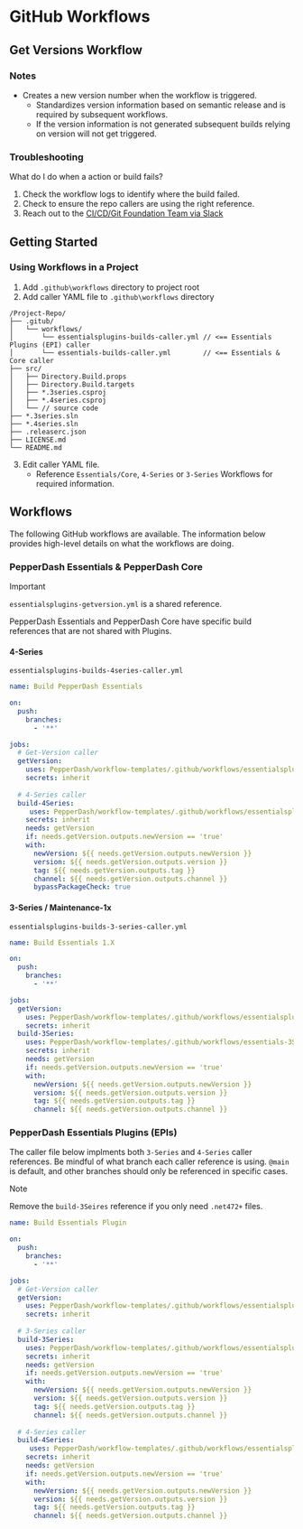 # GitHub Workflows

## Get Versions Workflow

### Notes

- Creates a new version number when the workflow is triggered.
  - Standardizes version information based on semantic release and is required by subsequent workflows.
  - If the version information is not generated subsequent builds relying on version will not get triggered.

### Troubleshooting

What do I do when a action or build fails?

1. Check the workflow logs to identify where the build failed.
2. Check to ensure the repo callers are using the right reference.
3. Reach out to the [CI/CD/Git Foundation Team via Slack](https://pepperdash.slack.com/archives/C08KDBTD55G)
 
## Getting Started

### Using Workflows in a Project

1. Add `.github\workflows` directory to project root
2. Add caller YAML file to `.github\workflows` directory

```
/Project-Repo/
├── .gitub/
│   └── workflows/
│       └── essentialsplugins-builds-caller.yml // <== Essentials Plugins (EPI) caller
│       └── essentials-builds-caller.yml        // <== Essentials & Core caller
├── src/
│   ├── Directory.Build.props
│   ├── Directory.Build.targets
│   ├── *.3series.csproj
│   ├── *.4series.csproj    
│   └── // source code
├── *.3series.sln
├── *.4series.sln
├── .releaserc.json
├── LICENSE.md
└── README.md
```

3. Edit caller YAML file.
   - Reference `Essentials/Core`, `4-Series` or `3-Series` Workflows for required information. 

## Workflows

The following GitHub workflows are available.  The information below provides high-level details on what the workflows are doing. 

### PepperDash Essentials & PepperDash Core

> [!IMPORTANT]
> `essentialsplugins-getversion.yml` is a shared reference.
> 
> PepperDash Essentials and PepperDash Core have specific build references that are not shared with Plugins.


#### 4-Series 

`essentialsplugins-builds-4series-caller.yml`

```yml
name: Build PepperDash Essentials

on:
  push:
    branches:
      - '**'

jobs:
  # Get-Version caller
  getVersion:
    uses: PepperDash/workflow-templates/.github/workflows/essentialsplugins-getversion.yml@main
    secrets: inherit    
  
  # 4-Series caller
  build-4Series:
     uses: PepperDash/workflow-templates/.github/workflows/essentialsplugins-4Series-builds.yml@main
    secrets: inherit
    needs: getVersion
    if: needs.getVersion.outputs.newVersion == 'true'
    with:
      newVersion: ${{ needs.getVersion.outputs.newVersion }}
      version: ${{ needs.getVersion.outputs.version }}
      tag: ${{ needs.getVersion.outputs.tag }}
      channel: ${{ needs.getVersion.outputs.channel }}
      bypassPackageCheck: true
```

#### 3-Series / Maintenance-1x

`essentialsplugins-builds-3-series-caller.yml`

```yml
name: Build Essentials 1.X

on:
  push:
    branches:
      - '**'

jobs:
  getVersion:
    uses: PepperDash/workflow-templates/.github/workflows/essentialsplugins-getversion.yml@main
    secrets: inherit
  build-3Series:
    uses: PepperDash/workflow-templates/.github/workflows/essentials-3Series-builds.yml@main
    secrets: inherit
    needs: getVersion
    if: needs.getVersion.outputs.newVersion == 'true'
    with:
      newVersion: ${{ needs.getVersion.outputs.newVersion }}
      version: ${{ needs.getVersion.outputs.version }}
      tag: ${{ needs.getVersion.outputs.tag }}
      channel: ${{ needs.getVersion.outputs.channel }}
```


### PepperDash Essentials Plugins (EPIs) 

The caller file below implments both `3-Series` and `4-Series` caller references.  Be mindful of what branch each caller reference is using.  `@main` is default, and other branches should only be referenced in specific cases.

> [!NOTE]
> Remove the `build-3Seires` reference if you only need `.net472+` files.

```yml
name: Build Essentials Plugin

on:
  push:
    branches:
      - '**'

jobs:
  # Get-Version caller
  getVersion:
    uses: PepperDash/workflow-templates/.github/workflows/essentialsplugins-getversion.yml@main
    secrets: inherit    
  
  # 3-Series caller
  build-3Series:  
    uses: PepperDash/workflow-templates/.github/workflows/essentialsplugins-3Series-builds.yml@main    
    secrets: inherit
    needs: getVersion
    if: needs.getVersion.outputs.newVersion == 'true'
    with:
      newVersion: ${{ needs.getVersion.outputs.newVersion }}
      version: ${{ needs.getVersion.outputs.version }}
      tag: ${{ needs.getVersion.outputs.tag }}
      channel: ${{ needs.getVersion.outputs.channel }}
  
  # 4-Series caller
  build-4Series:
     uses: PepperDash/workflow-templates/.github/workflows/essentialsplugins-4Series-builds.yml@main
    secrets: inherit
    needs: getVersion
    if: needs.getVersion.outputs.newVersion == 'true'
    with:
      newVersion: ${{ needs.getVersion.outputs.newVersion }}
      version: ${{ needs.getVersion.outputs.version }}
      tag: ${{ needs.getVersion.outputs.tag }}
      channel: ${{ needs.getVersion.outputs.channel }}
```

